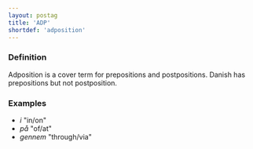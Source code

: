```yaml
---
layout: postag
title: 'ADP'
shortdef: 'adposition'
---
```



### Definition

Adposition is a cover term for prepositions and postpositions. 
Danish has prepositions but not postposition.

### Examples

- _i_ "in/on"
- _på_ "of/at"
- _gennem_ "through/via"
<!-- Interlanguage links updated Pá kvě 14 11:08:17 CEST 2021 -->
